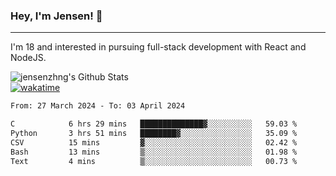 ### Hey, I'm Jensen! 👋

---

I'm 18 and interested in pursuing full-stack development with React and NodeJS.

![jensenzhng's Github Stats](https://github-readme-stats.vercel.app/api?username=jensenzhng&theme=dark&show_icons=true&count_private=true)
<br />
[![wakatime](https://wakatime.com/badge/user/cbfc263d-3611-4e36-8278-8fad45fe3f62.svg)](https://wakatime.com/@cbfc263d-3611-4e36-8278-8fad45fe3f62)

<!--START_SECTION:waka-->

```txt
From: 27 March 2024 - To: 03 April 2024

C            6 hrs 29 mins   ██████████████▓░░░░░░░░░░   59.03 %
Python       3 hrs 51 mins   ████████▓░░░░░░░░░░░░░░░░   35.09 %
CSV          15 mins         ▓░░░░░░░░░░░░░░░░░░░░░░░░   02.42 %
Bash         13 mins         ▒░░░░░░░░░░░░░░░░░░░░░░░░   01.98 %
Text         4 mins          ▒░░░░░░░░░░░░░░░░░░░░░░░░   00.73 %
```

<!--END_SECTION:waka-->
